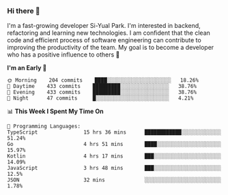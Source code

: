 ### Hi there 👋


I'm a fast-growing developer Si-Yual Park. I'm interested in backend, refactoring and learning new technologies. I am confident that the clean code and efficient process of software engineering can contribute to improving the productivity of the team. My goal is to become a developer who has a positive influence to others 🔭

<!--START_SECTION:waka-->
**I'm an Early 🐤** 

```text
🌞 Morning    204 commits    ████░░░░░░░░░░░░░░░░░░░░░   18.26% 
🌆 Daytime    433 commits    █████████░░░░░░░░░░░░░░░░   38.76% 
🌃 Evening    433 commits    █████████░░░░░░░░░░░░░░░░   38.76% 
🌙 Night      47 commits     █░░░░░░░░░░░░░░░░░░░░░░░░   4.21%

```


📊 **This Week I Spent My Time On** 

```text
💬 Programming Languages: 
TypeScript               15 hrs 36 mins      ████████████░░░░░░░░░░░░░   51.24% 
Go                       4 hrs 51 mins       ████░░░░░░░░░░░░░░░░░░░░░   15.97% 
Kotlin                   4 hrs 17 mins       ███░░░░░░░░░░░░░░░░░░░░░░   14.09% 
JavaScript               3 hrs 48 mins       ███░░░░░░░░░░░░░░░░░░░░░░   12.5% 
JSON                     32 mins             ░░░░░░░░░░░░░░░░░░░░░░░░░   1.78%

```


<!--END_SECTION:waka-->
